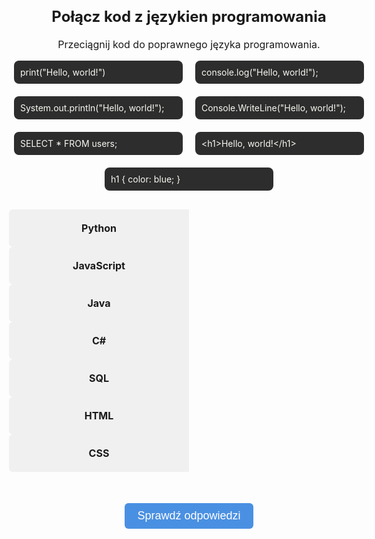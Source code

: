 <!DOCTYPE html>
<html lang="en">
<head>
  <meta charset="UTF-8" />
  <meta name="viewport" content="width=device-width, initial-scale=1.0" />
  <title>Quiz Języki Programowania</title>
  <style>
    body {
      font-size: var(--base-font-size);
    }
    h2 {
      text-align: center;
    }
    .container {
      display: flex;
      flex-wrap: wrap;
      justify-content: center;
      gap: 20px;
      margin-bottom: 30px;
    }
    .draggable {
      background: #2d2d2d;
      color: #f8f8f2;
      padding: 10px;
      border-radius: 8px;
      cursor: grab;
      width: 250px;
      font-size: 14px;
      white-space: pre-wrap;
      user-select: none;
    }
        .quiz-grid {
        display: grid;
        grid-template-columns: repeat(2, minmax(120px, 1fr));
        gap: 0px;
        max-width: 700px;
        margin: 0 auto;
    }
    .pair {
        display: contents;
    }
    .label, .dropzone {
        width: 100%;
        box-sizing: border-box;
        font-size: clamp(13px, 2vw, 16px);
        padding: 10px;
        display: flex;
        align-items: center;
        justify-content: center;
        min-height: 60px;
    }
    .label {
        background: #f0f0f0;
        font-weight: bold;
        border-radius: 6px 0 0 6px;
        text-align: center;
    }

    .dropzone {
        border: 2px dashed #ccc;
        background: #fff;
        border-radius: 0 6px 6px 0;
    }
    .dropzone.hovered {
        border-color: #4a90e2;
        background: #e6f0ff;
    }
    .correct {
        border-color: green !important;
        background-color: #e0ffe0 !important;
    }
    .incorrect {
        border-color: red !important;
        background-color: #ffe0e0 !important;
    }
    .labels .label,
    .dropzones .dropzone,
    .column {
        display: none;
    }
    #checkBtn {
      font-size: clamp(14px, 2vw, 18px);
      padding: 10px 20px;
      background-color: #4a90e2;
      color: white;
      border: none;
      border-radius: 6px;
      cursor: pointer;
      display: block;
      margin: 50px auto 30px; /* więcej przestrzeni nad i pod */
      max-width: 90%;
      text-align: center;
    }
    #score {
      text-align: center;
      font-size: 18px;
      font-weight: bold;
    }
    @media (max-width: 900px) {
        .label, .dropzone {
            font-size: 15px;
            padding: 8px;
        }
    }

    @media (max-width: 600px) {
        .label, .dropzone {
            font-size: 14px;
            padding: 6px;
        }
    }

  </style>
</head>
<body>
  <h2>Połącz kod z językien programowania</h2>
  <p style="text-align:center;">Przeciągnij kod do poprawnego języka programowania.</p>

  <div class="container" id="draggables">
    <div class="draggable" draggable="true" id="python">print("Hello, world!")</div>
    <div class="draggable" draggable="true" id="javascript">console.log("Hello, world!");</div>
    <div class="draggable" draggable="true" id="java">System.out.println("Hello, world!");</div>
    <div class="draggable" draggable="true" id="csharp">Console.WriteLine("Hello, world!");</div>
    <div class="draggable" draggable="true" id="sql">SELECT * FROM users;</div>
    <div class="draggable" draggable="true" id="html">&lt;h1&gt;Hello, world!&lt;/h1&gt;</div>
    <div class="draggable" draggable="true" id="css">h1 { color: blue; }</div>
  </div>

  <div class="quiz-grid">
  <div class="pair">
    <div class="label">Python</div>
    <div class="dropzone" data-accept="python"></div>
  </div>
  <div class="pair">
    <div class="label">JavaScript</div>
    <div class="dropzone" data-accept="javascript"></div>
  </div>
  <div class="pair">
    <div class="label">Java</div>
    <div class="dropzone" data-accept="java"></div>
  </div>
  <div class="pair">
    <div class="label">C#</div>
    <div class="dropzone" data-accept="csharp"></div>
  </div>
  <div class="pair">
    <div class="label">SQL</div>
    <div class="dropzone" data-accept="sql"></div>
  </div>
  <div class="pair">
    <div class="label">HTML</div>
    <div class="dropzone" data-accept="html"></div>
  </div>
  <div class="pair">
    <div class="label">CSS</div>
    <div class="dropzone" data-accept="css"></div>
  </div>
</div>


  <button id="checkBtn">Sprawdź odpowiedzi</button>
  <div id="score"></div>

  <script>
    const draggableContainer = document.getElementById('draggables');
    const dropzones = document.querySelectorAll('.dropzone');

    function makeDraggable(el) {
      el.setAttribute('draggable', 'true');
      el.style.cursor = 'grab';
      el.addEventListener('dragstart', e => {
        e.dataTransfer.setData('text/plain', el.id);
      });
    }

    document.querySelectorAll('.draggable').forEach(makeDraggable);

    dropzones.forEach(zone => {
      zone.addEventListener('dragover', e => {
        e.preventDefault();
        zone.classList.add('hovered');
      });

      zone.addEventListener('dragleave', () => {
        zone.classList.remove('hovered');
      });

      zone.addEventListener('drop', e => {
        e.preventDefault();
        zone.classList.remove('hovered');
        const draggedId = e.dataTransfer.getData('text/plain');
        const draggedEl = document.getElementById(draggedId);

        // Remove draggedEl from its current parent
        if (draggedEl.parentElement) {
          draggedEl.parentElement.removeChild(draggedEl);
        }

        // Remove any existing child in the dropzone
        const existing = zone.querySelector('.draggable');
        if (existing) {
          draggableContainer.appendChild(existing);
        }

        zone.innerHTML = '';
        zone.appendChild(draggedEl);
        zone.setAttribute('data-dropped', draggedId);
        makeDraggable(draggedEl);
      });
    });

    draggableContainer.addEventListener('dragover', e => {
      e.preventDefault();
    });

    draggableContainer.addEventListener('drop', e => {
      e.preventDefault();
      const draggedId = e.dataTransfer.getData('text/plain');
      const draggedEl = document.getElementById(draggedId);

      // Remove from dropzone if needed
      dropzones.forEach(zone => {
        if (zone.getAttribute('data-dropped') === draggedId) {
          zone.innerHTML = '';
          zone.removeAttribute('data-dropped');
          zone.classList.remove('correct', 'incorrect');
        }
      });

      if (!draggableContainer.contains(draggedEl)) {
        draggableContainer.appendChild(draggedEl);
        makeDraggable(draggedEl);
      }
    });

    document.getElementById('checkBtn').addEventListener('click', () => {
      let score = 0;
      dropzones.forEach(zone => {
        zone.classList.remove('correct', 'incorrect');
        const expected = zone.getAttribute('data-accept');
        const actual = zone.getAttribute('data-dropped');
        if (expected === actual) {
          zone.classList.add('correct');
          score++;
        } else {
          zone.classList.add('incorrect');
        }
      });
      document.getElementById('score').textContent = `Twój wynik: ${score} / 7`;
    });
  </script>
</body>
</html>
